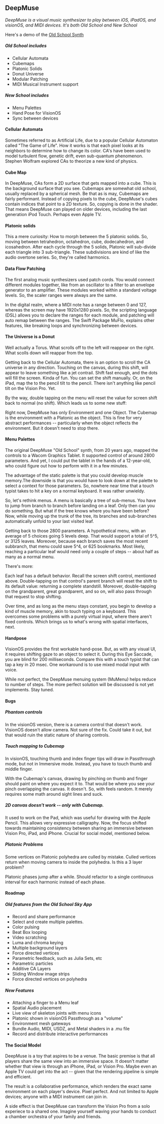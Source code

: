 ## DeepMuse 

*DeepMuse is a visual music synthesizer to play between iOS, iPadOS, and visionOS, and MIDI devices. It's both Old School and New School*

Here's a demo of the [Old School Synth](https://www.youtube.com/watch?v=hXlkzZubHnM)

##### Old School includes 
+ Cellular Automata 
+ Cubemaps
+ Platonic Solids
+ Donut Universe
+ Modular Patching
+ MIDI Musical Instrument support

##### New School includes
+ Menu Palettes
+ Hand Pose for VisionOS
+ Sync between devices
    
#### Cellular Automata

Sometimes referred to as Artificial Life, due to a popular Cellular Automaton called "The Game of Life". How it works is that each pixel looks at its neighbors to determine how to change its color. CA's have been used to model turbulent flow, genetic drift, even sub-quantum phenomenon. Stephen Wolfram explored CAs to theorize a new kind of physics.
       
#### Cube Map

In DeepMuse, CAs form a 2D surface that gets mapped into a cube. This is the background surface that you see. Cubemaps are somewhat old school, usually replaced by a spherical mesh. Be that as is may, Cubemaps are fairly performant. Instead of copying pixels to the cube, DeepMuse's cubes contain indices that point to a 2D texture. So, copying is done in the shader. That means DeepMuse can played on older devices, including the last generation iPod Touch. Perhaps even Apple TV. 
            
#### Platonic solids 
        
This a mere curiosity: How to morph between the 5 platonic solids. So, moving between tetrahedron, octahedron, cube, dodecahedron, and icosahedron. After each cycle through the 5 solids, Platonic will sub-divide each triangle into 3 sub-triangle. These subdivisions are kind of like the audio overtone series. So, they're called harmonics.
                 
        
#### Data Flow Patching

The first analog music synthesizers used patch cords. You would connect different modules together, like from an oscillator to a filter to an envelope generator to an amplifier. These modules worked within a standard voltage levels. So, the scaler ranges were always are the same. 
            
In the digital realm, where a MIDI note has a range between 0 and 127, whereas the screen may have 1920x1280 pixels. So, the scripting language (DSL) allows you to declare the ranges for each module, and patching will auto remap between the ranges. The Swift Package MuFlo, explains other features, like breaking loops and synchronizing between devices. 
            
#### The Universe is a Donut
        
Well actually a Torus. What scrolls off to the left will reappear on the right. What scolls down will reappar from the top. 
            
Getting back to the Cellular Automata, there is an option to scroll the CA universe in any direction. Touching on the canvas, during this shift, will appear to leave something like a jet contrail. Shift fast enough, and the dots will fill the screen. Kinda of fun. You can set the shift manually. Or, on the iPad, map the to the pencil tilt to the pencil. There isn't anything like pencil tilt on the Vision Pro. Yet. 
            
By the way, double tapping on the menu will reset the value for screen shift back to normal (no shift). Which leads us to some new stuff: 
                
Right now, DeepMuse has only Environment and one Object. The Cubemap is the environment with a Platonic as the object. This is fine for very abstract performances -- particularly when the object reflects the environment. But it doesn't need to stop there. 
        
#### Menu Palettes
        
The original DeepMuse "Old School" synth, from 20 years ago, mapped the controls to a Wacom Graphics Tablet. It supported control of around 2800 parameters. And yet, I could put the tablet in the hands of a 12-year-old, who could figure out how to perform with it in a few minutes. 
            
The advantage of the static palette is that you could develop muscle memory.The downside is that you would have to look down at the palette to select a context for those parameters. So, nowhere near time that a touch typist takes to hit a key on a normal keyboard. It was rather unwieldy. 
            
So, let's rethink menus. A menu is basically a tree of sub-menus. You have to jump from branch to branch before landing on a leaf. Only then can you do something. But what if the tree knows where you have been before?  Now, while moving up the trunk of the tree, its branches and sub-branches automatically unfold to your last visited leaf. 
            
Getting back to those 2800 parameters. A hypothetical menu, with an average of 5 choices going 5 levels deep. That would support a total of 5^5, or 3125 leaves. Moreover, because each branch saves the most recent subbranch, that menu could save 5^4, or 625 bookmarks. Most likely, reaching a particular leaf would need only a couple of steps -- about half as many as a normal menu. 
            
There's more: 
            
Each leaf has a default behavior. Recall the screen shift control, mentioned above. Double-tapping on that control's parent branch will reset the shift to its default value: returning a complete standstill. Moreover, double-tapping on the grandparent, great grandparent, and so on, will also pass through that request to stop shifting.
                
Over time, and as long as the menu stays constant, you begin to develop a kind of muscle memory, akin to touch typing on a keyboard. This overcomes some problems with a purely virtual input, where there aren't fixed controls. Which brings us to what's wrong with spatial interfaces, next.
        
        
#### Handpose 
            
VisionOS provides the first workable hand-pose. But, as with any visual UI, it requires shifting gaze to an object to select it. During this Eye Saccade, you are  blind for 200 milliseconds. Compare this with a touch typist that can tap a key in 20 msec. One workaround is to use mixed modal input with voice. 
            
While not perfect, the DeepMuse menuing system (MuMenu) helps reduce to number of steps. The more perfect solution will be discussed is not yet implements. Stay tuned. 
            
    
#### Bugs
            
##### Phantom controls 

In the visionOS version, there is a camera control that doesn't work. VisionOS doesn't allow camera. Not sure of the fix. Could take it out, but that would ruin the static nature of sharing controls.
            
##### Touch mapping to Cubemap
            
In visionOS, touching thumb and index finger tips will draw in Passthrough mode, but not in Immersive mode. Instead, you have to touch thumb and middle finger. 
                
With the Cubemap's canvas, drawing by pinching on thumb and finger should paint on where you expect it to. That would be where you see your pinch overlapping the canvas. It doesn't. So, with feels random. It merely requires some math around sight lines and suck. 
                
##### 2D canvas doesn't work -- only with Cubemap.
            
It used to work on the Pad, which was useful for drawing with the Apple Pencil. This allows very expressive calligraphy. Now, the focus shifted towards maintaining consistency between sharing an immersive between Vision Pro, iPad, and iPhone. Crucial for social model, mentioned below.
    
##### Platonic Problems

Some vertices on Platonic polyhedra are culled by mistake. Culled vertices return when moving camera to inside the polyhedra. Is this a 3 layer problem? 
            
Platonic phases jump after a while. Should refactor to a single continuous interval for each harmonic instead of each phase. 
                
#### Roadmap
                    
##### Old features from the Old School Sky App
    
+ Record and share performance
+ Select and create multiple palettes.
+ Color pulsing
+ Beat Box looping
+ Video scratching
+ Luma and chroma keying
+ Multiple background layers
+ Force directed vertices
+ Parametric feedback, such as Julia Sets, etc
+ Parametric particles 
+ Additive CA Layers 
+ Sliding Window image strips 
+ Force directed vertices on polyhedra

##### New Features

+ Attaching a finger to a Menu leaf 
+ Spatial Audio placement
+ Live view of skeleton joints with menu icons
+ Platonic shown in visionOS Passthrough as a "volume"
+ Environment mesh gateways
+ Bundle Audio, MIDI, USDZ, and Metal shaders in a .mu file
+ Record and distribute interactive performances
            
#### The Social Model

DeepMuse is a toy that aspires to be a venue. The basic premise is that all players share the same view into an immersive space. It doesn't matter whether that view is through an iPhone, iPad, or Vision Pro. Maybe even an Apple TV could get into the act -- given that the rendering pipeline is simple and efficient. 

The result is a collaborative performance, which renders the exact same environment on each player's device. Pixel perfect. And not limited to Apple devices; anyone with a MIDI instrument can join in.
    
A side effect is that DeepMuse can transform the Vision Pro from a solo experiece to a shared one. Imagine yourself waving your hands to conduct a chamber orchestra of your family and friends. 
            

